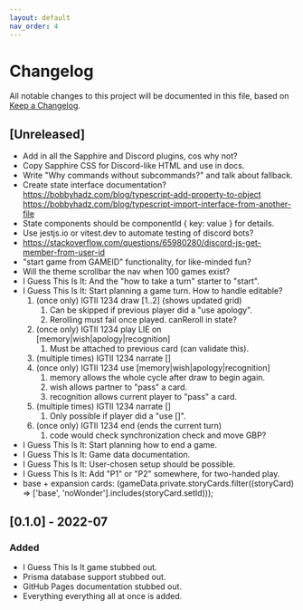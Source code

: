 ```yaml
---
layout: default
nav_order: 4
---
```


# Changelog
All notable changes to this project will be documented in this file,
based on [Keep a Changelog](https://keepachangelog.com/en/1.0.0/).

## [Unreleased]

- Add in all the Sapphire and Discord plugins, cos why not?
- Copy Sapphire CSS for Discord-like HTML and use in docs.
- Write "Why commands without subcommands?" and talk about fallback.
- Create state interface documentation?
  https://bobbyhadz.com/blog/typescript-add-property-to-object
  https://bobbyhadz.com/blog/typescript-import-interface-from-another-file
- State components should be componentId { key: value } for details.
- Use jestjs.io or vitest.dev to automate testing of discord bots?
- https://stackoverflow.com/questions/65980280/discord-js-get-member-from-user-id
- "start game from GAMEID" functionality, for like-minded fun?
- Will the theme scrollbar the nav when 100 games exist?
- I Guess This Is It: And the "how to take a turn" starter to "start".
- I Guess This Is It: Start planning a game turn. How to handle editable?
  1. (once only) IGTII 1234 draw [1..2] (shows updated grid)
     1. Can be skipped if previous player did a "use apology".
     2. Rerolling must fail once played. canReroll in state?
  2. (once only) IGTII 1234 play LIE on [memory|wish|apology|recognition]
     1. Must be attached to previous card (can validate this).   
  3. (multiple times) IGTII 1234 narrate []
  4. (once only) IGTII 1234 use [memory|wish|apology|recognition]
     1. memory allows the whole cycle after draw to begin again.
     2. wish allows partner to "pass" a card.
     3. recognition allows current player to "pass" a card.
  5. (multiple times) IGTII 1234 narrate []
     1. Only possible if player did a "use []".
  6. (once only) IGTII 1234 end (ends the current turn)
     1. code would check synchronization check and move GBP? 
- I Guess This Is It: Start planning how to end a game.
- I Guess This Is It: Game data documentation.
- I Guess This Is It: User-chosen setup should be possible.
- I Guess This Is It: Add "P1" or "P2" somewhere, for two-handed play.
- base + expansion cards: (gameData.private.storyCards.filter((storyCard) => ['base', 'noWonder'].includes(storyCard.setId)));

## [0.1.0] - 2022-07

### Added

- I Guess This Is It game stubbed out.
- Prisma database support stubbed out.
- GitHub Pages documentation stubbed out.
- Everything everything all at once is added. 
